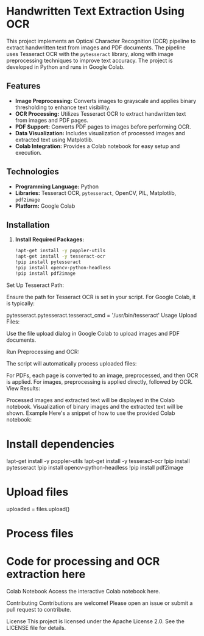 
# Handwritten Text Extraction Using OCR

This project implements an Optical Character Recognition (OCR) pipeline to extract handwritten text from images and PDF documents. The pipeline uses Tesseract OCR with the `pytesseract` library, along with image preprocessing techniques to improve text accuracy. The project is developed in Python and runs in Google Colab.

## Features

- **Image Preprocessing:** Converts images to grayscale and applies binary thresholding to enhance text visibility.
- **OCR Processing:** Utilizes Tesseract OCR to extract handwritten text from images and PDF pages.
- **PDF Support:** Converts PDF pages to images before performing OCR.
- **Data Visualization:** Includes visualization of processed images and extracted text using Matplotlib.
- **Colab Integration:** Provides a Colab notebook for easy setup and execution.

## Technologies

- **Programming Language:** Python
- **Libraries:** Tesseract OCR, `pytesseract`, OpenCV, PIL, Matplotlib, `pdf2image`
- **Platform:** Google Colab

## Installation

1. **Install Required Packages:**

   ```bash
   !apt-get install -y poppler-utils
   !apt-get install -y tesseract-ocr
   !pip install pytesseract
   !pip install opencv-python-headless
   !pip install pdf2image
Set Up Tesseract Path:

Ensure the path for Tesseract OCR is set in your script. For Google Colab, it is typically:


pytesseract.pytesseract.tesseract_cmd = '/usr/bin/tesseract'
Usage
Upload Files:

Use the file upload dialog in Google Colab to upload images and PDF documents.

Run Preprocessing and OCR:

The script will automatically process uploaded files:

For PDFs, each page is converted to an image, preprocessed, and then OCR is applied.
For images, preprocessing is applied directly, followed by OCR.
View Results:

Processed images and extracted text will be displayed in the Colab notebook.
Visualization of binary images and the extracted text will be shown.
Example
Here's a snippet of how to use the provided Colab notebook:


# Install dependencies
!apt-get install -y poppler-utils
!apt-get install -y tesseract-ocr
!pip install pytesseract
!pip install opencv-python-headless
!pip install pdf2image

# Upload files
uploaded = files.upload()

# Process files
# Code for processing and OCR extraction here
Colab Notebook
Access the interactive Colab notebook here.

Contributing
Contributions are welcome! Please open an issue or submit a pull request to contribute.

License
This project is licensed under the Apache License 2.0. See the LICENSE file for details.
